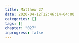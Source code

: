 ```yaml
---
title: Matthew 27
date: 2020-04-12T12:46:14-04:00
categories: []
tags: []
chapter: "027"
inprogress: false
---
```


